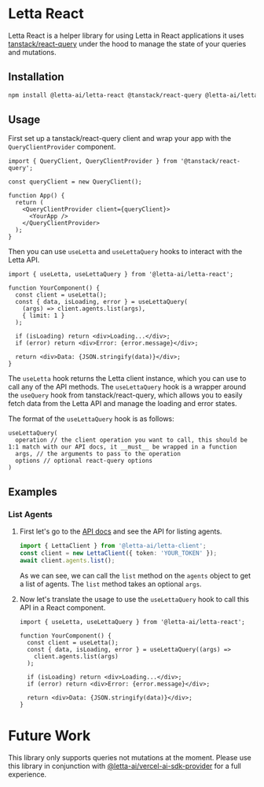 # Letta React

Letta React is a helper library for using Letta in React applications it uses [tanstack/react-query](https://tanstack.com/query/v4) under the hood to manage the state of your queries and mutations.

## Installation

```bash
npm install @letta-ai/letta-react @tanstack/react-query @letta-ai/letta-client
```

## Usage

First set up a tanstack/react-query client and wrap your app with the `QueryClientProvider` component.

```tsx
import { QueryClient, QueryClientProvider } from '@tanstack/react-query';

const queryClient = new QueryClient();

function App() {
  return (
    <QueryClientProvider client={queryClient}>
      <YourApp />
    </QueryClientProvider>
  );
}
```

Then you can use `useLetta` and `useLettaQuery` hooks to interact with the Letta API.

```tsx
import { useLetta, useLettaQuery } from '@letta-ai/letta-react';

function YourComponent() {
  const client = useLetta();
  const { data, isLoading, error } = useLettaQuery(
    (args) => client.agents.list(args),
    { limit: 1 }
  );

  if (isLoading) return <div>Loading...</div>;
  if (error) return <div>Error: {error.message}</div>;

  return <div>Data: {JSON.stringify(data)}</div>;
}
```

The `useLetta` hook returns the Letta client instance, which you can use to call any of the API methods. The `useLettaQuery` hook is a wrapper around the `useQuery` hook from tanstack/react-query, which allows you to easily fetch data from the Letta API and manage the loading and error states.

The format of the `useLettaQuery` hook is as follows:

```tsx
useLettaQuery(
  operation // the client operation you want to call, this should be 1:1 match with our API docs, it __must__ be wrapped in a function
  args, // the arguments to pass to the operation
  options // optional react-query options
)
```

## Examples

### List Agents

1. First let's go to the [API docs](https://docs.letta.ai/api-reference/agents/list) and see the API for listing agents.

   ```ts
   import { LettaClient } from '@letta-ai/letta-client';
   const client = new LettaClient({ token: 'YOUR_TOKEN' });
   await client.agents.list();
   ```

   As we can see, we can call the `list` method on the `agents` object to get a list of agents. The `list` method takes an optional `args`.

2. Now let's translate the usage to use the `useLettaQuery` hook to call this API in a React component.

   ```tsx
   import { useLetta, useLettaQuery } from '@letta-ai/letta-react';

   function YourComponent() {
     const client = useLetta();
     const { data, isLoading, error } = useLettaQuery((args) =>
       client.agents.list(args)
     );

     if (isLoading) return <div>Loading...</div>;
     if (error) return <div>Error: {error.message}</div>;

     return <div>Data: {JSON.stringify(data)}</div>;
   }
   ```

# Future Work

This library only supports queries not mutations at the moment. Please use this library in conjunction with [@letta-ai/vercel-ai-sdk-provider](https://www.npmjs.com/package/@letta-ai/vercel-ai-sdk-provider) for a full experience.
